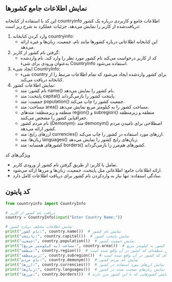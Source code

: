 ## نمایش اطلاعات جامع کشورها
این کد با استفاده از کتابخانه countryinfo اطلاعات جامع و کاربردی درباره یک کشور دریافت‌شده از کاربر را نمایش می‌دهد. جزئیات عملکرد به شرح زیر است:
1. وارد کردن کتابخانه countryinfo:
   - این کتابخانه اطلاعاتی درباره کشورها مانند نام، جمعیت، زبان‌ها و غیره ارائه می‌دهد.
2. گرفتن نام کشور از کاربر:
   - کد از کاربر درخواست می‌کند نام کشور مورد نظر را وارد کند. نام واردشده به‌عنوان ورودی برای شیء CountryInfo استفاده می‌شود.
3. ایجاد شیء CountryInfo:
   - شیء country برای کشور واردشده ایجاد می‌شود که تمام اطلاعات مرتبط را از کتابخانه دریافت می‌کند.
4. نمایش اطلاعات کشور:
   - نام کشور: متد name() نام کشور را نمایش می‌دهد.
   - پایتخت: متد capital() پایتخت کشور را بازمی‌گرداند.
   - جمعیت: متد population() جمعیت کشور را چاپ می‌کند.
   - مساحت: متد area() مساحت کشور را به کیلومتر مربع نمایش می‌دهد.
   - منطقه و زیرمنطقه: متدهای region() و subregion() منطقه و زیرمنطقه جغرافیایی کشور را مشخص می‌کنند.
   - نام مردم کشور (Demonym): متد demonym() اصطلاحی برای نامیدن مردم کشور ارائه می‌دهد.
   - ارزهای رایج: متد currencies() ارزهای مورد استفاده در کشور را چاپ می‌کند.
   - زبان‌ها: متد languages() زبان‌های رایج کشور را نمایش می‌دهد.
   - کشورهای همسایه: متد borders() کشورهای هم‌مرز را بازمی‌گرداند.

ویژگی‌های کد
- تعامل با کاربر: از طریق گرفتن نام کشور از ورودی کاربر.
- ارائه اطلاعات جامع: اطلاعاتی مثل پایتخت، جمعیت، زبان‌ها و مرزها ارائه می‌شود.
- سادگی استفاده: تنها نیاز به واردکردن نام کشور برای دریافت اطلاعات کامل دارد.

## کد پایتون
```python
from countryinfo import CountryInfo

# دریافت نام کشور از کاربر
country = CountryInfo(input("Enter Country Name:"))

# نمایش اطلاعات مختلف درباره کشور
print("نام کشور:", country.name())  # نمایش نام کشور
print("پایتخت:", country.capital())  # نمایش پایتخت کشور
print("جمعیت:", country.population())  # نمایش جمعیت کشور
print("مساحت (به کیلومتر مربع):", country.area())  # نمایش مساحت کشور به کیلومتر مربع
print("منطقه:", country.region())  # نمایش منطقه‌ای که کشور در آن واقع شده است
print("زیرمنطقه:", country.subregion())  # نمایش زیرمنطقه‌ای که کشور در آن واقع شده است
print("نام مردم:", country.demonym())  # نمایش نام مردم کشور
print("ارزها:", country.currencies())  # نمایش ارزهای مورد استفاده در کشور
print("زبان‌ها:", country.languages())  # نمایش زبان‌های صحبت شده در کشور
print("مرزها:", country.borders())  # نمایش کشورهایی که با این کشور مرز دارند

```

